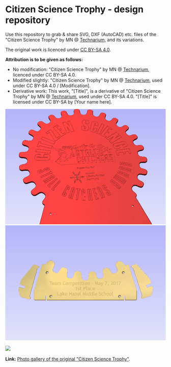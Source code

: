 # Citizen Science Trophy - design repository
Use this repository to grab & share SVG, DXF (AutoCAD) etc. files of the "Citizen Science Trophy" by MN @ [Technarium](http://blog.technariumas.lt/), and its variations.

The original work is licenced under [CC BY-SA 4.0](https://creativecommons.org/licenses/by-sa/4.0/). 


**Attribution is to be given as follows:**
- No modification: "Citizen Science Trophy" by MN @ [Technarium](http://blog.technariumas.lt/), licenced under CC BY-SA 4.0.
- Modified slightly: "Citizen Science Trophy" by MN @ [Technarium](http://blog.technariumas.lt/), used under CC BY-SA 4.0 / [Modification].
- Derivative work: This work, "[Title]", is a derivative of "Citizen Science Trophy" by MN @ [Technarium](http://blog.technariumas.lt/), used under CC BY-SA 4.0. "[Title]" is licensed under CC BY-SA by [Your name here].

![Citizen Science Trophy](https://github.com/hcinst/CitizenScienceTrophy/blob/master/Citizen%20Science%20Trophy%20v1_Stall%20Catchers.bmp)
![Lake Hazel Middle School trophy plate](https://github.com/hcinst/CitizenScienceTrophy/blob/master/Citizen%20Science%20Trophy%20v1_Stall%20Catchers-Lake%20Hazel.jpeg?raw=true)

<img src="https://github.com/hcinst/CitizenScienceTrophy/blob/master/IMG_0128.jpg?raw=true" width=40%>

**Link:** [Photo gallery of the original "Citizen Science Trophy"](https://drive.google.com/open?id=1ovMriFssaXFqGL19lso_V4G4aUKkcn1I).
